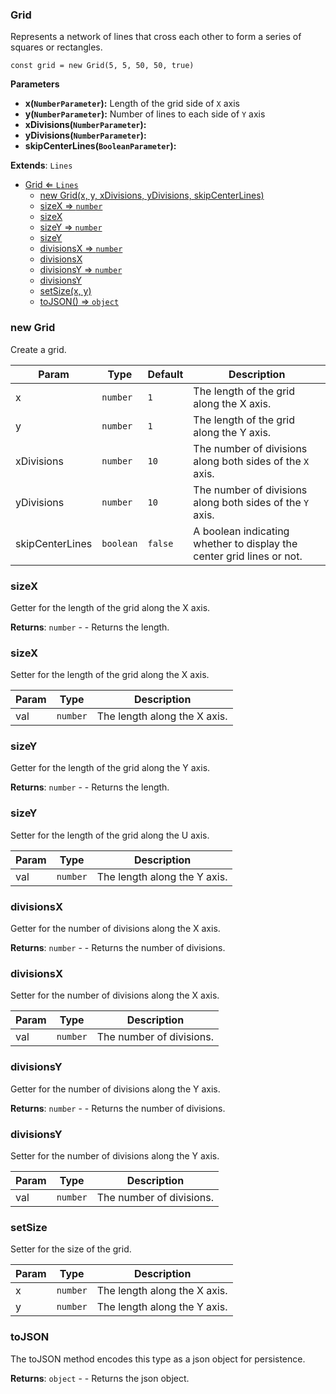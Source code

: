 <a name="Grid"></a>

### Grid 
Represents a network of lines that cross each other to form a series of squares or rectangles.

```
const grid = new Grid(5, 5, 50, 50, true)
```

**Parameters**
* **x(`NumberParameter`):** Length of the grid side of `X` axis
* **y(`NumberParameter`):** Number of lines to each side of `Y` axis
* **xDivisions(`NumberParameter`):**
* **yDivisions(`NumberParameter`):**
* **skipCenterLines(`BooleanParameter`):**


**Extends**: <code>Lines</code>  

* [Grid ⇐ <code>Lines</code>](#Grid)
    * [new Grid(x, y, xDivisions, yDivisions, skipCenterLines)](#new-Grid)
    * [sizeX ⇒ <code>number</code>](#sizeX)
    * [sizeX](#sizeX)
    * [sizeY ⇒ <code>number</code>](#sizeY)
    * [sizeY](#sizeY)
    * [divisionsX ⇒ <code>number</code>](#divisionsX)
    * [divisionsX](#divisionsX)
    * [divisionsY ⇒ <code>number</code>](#divisionsY)
    * [divisionsY](#divisionsY)
    * [setSize(x, y)](#setSize)
    * [toJSON() ⇒ <code>object</code>](#toJSON)

<a name="new_Grid_new"></a>

### new Grid
Create a grid.


| Param | Type | Default | Description |
| --- | --- | --- | --- |
| x | <code>number</code> | <code>1</code> | The length of the grid along the X axis. |
| y | <code>number</code> | <code>1</code> | The length of the grid along the Y axis. |
| xDivisions | <code>number</code> | <code>10</code> | The number of divisions along both sides of the `X` axis. |
| yDivisions | <code>number</code> | <code>10</code> | The number of divisions along both sides of the `Y` axis. |
| skipCenterLines | <code>boolean</code> | <code>false</code> | A boolean indicating whether to display the center grid lines or not. |

<a name="Grid+sizeX"></a>

### sizeX 
Getter for the length of the grid along the X axis.


**Returns**: <code>number</code> - - Returns the length.  
<a name="Grid+sizeX"></a>

### sizeX
Setter for the length of the grid along the X axis.



| Param | Type | Description |
| --- | --- | --- |
| val | <code>number</code> | The length along the X axis. |

<a name="Grid+sizeY"></a>

### sizeY 
Getter for the length of the grid along the Y axis.


**Returns**: <code>number</code> - - Returns the length.  
<a name="Grid+sizeY"></a>

### sizeY
Setter for the length of the grid along the U axis.



| Param | Type | Description |
| --- | --- | --- |
| val | <code>number</code> | The length along the Y axis. |

<a name="Grid+divisionsX"></a>

### divisionsX 
Getter for the number of divisions along the X axis.


**Returns**: <code>number</code> - - Returns the number of divisions.  
<a name="Grid+divisionsX"></a>

### divisionsX
Setter for the number of divisions along the X axis.



| Param | Type | Description |
| --- | --- | --- |
| val | <code>number</code> | The number of divisions. |

<a name="Grid+divisionsY"></a>

### divisionsY 
Getter for the number of divisions along the Y axis.


**Returns**: <code>number</code> - - Returns the number of divisions.  
<a name="Grid+divisionsY"></a>

### divisionsY
Setter for the number of divisions along the Y axis.



| Param | Type | Description |
| --- | --- | --- |
| val | <code>number</code> | The number of divisions. |

<a name="Grid+setSize"></a>

### setSize
Setter for the size of the grid.



| Param | Type | Description |
| --- | --- | --- |
| x | <code>number</code> | The length along the X axis. |
| y | <code>number</code> | The length along the Y axis. |

<a name="Grid+toJSON"></a>

### toJSON
The toJSON method encodes this type as a json object for persistence.


**Returns**: <code>object</code> - - Returns the json object.  
